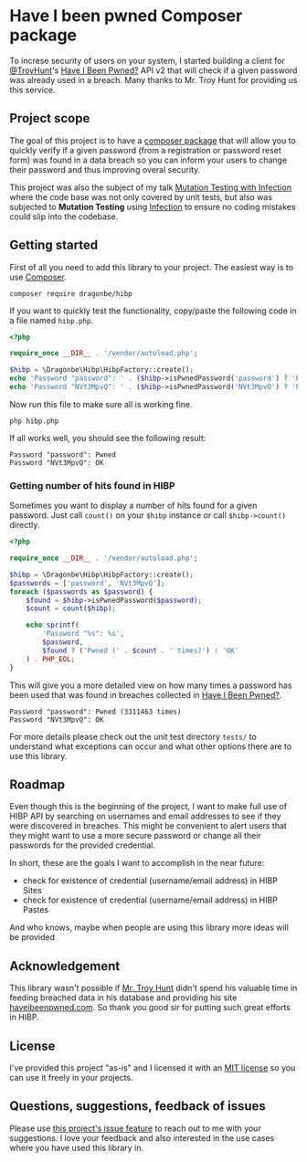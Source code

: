 # Have I been pwned Composer package

To increse security of users on your system, I started building a client for [@TroyHunt](https://twitter.com/troyhunt)'s [Have I Been Pwned?](https://haveibeenpwned.com/) API v2 that will check if a given password was already used in a breach. Many thanks to Mr. Troy Hunt for providing us this service.

## Project scope

The goal of this project is to have a [composer package](https://packagist.org) that will allow you to quickly verify if a given password (from a registration or password reset form) was found in a data breach so you can inform your users to change their password and thus improving overal security.

This project was also the subject of my talk [Mutation Testing with Infection](https://www.meetup.com/PHP-Leuven-Web-Innovation-Group/events/sctxfnyxjbkb/) where the code base was not only covered by unit tests, but also was subjected to **Mutation Testing** using [Infection](https://infection.github.io/) to ensure no coding mistakes could slip into the codebase.

## Getting started

First of all you need to add this library to your project. The easiest way is to use [Composer](https://getcomposer.org).

```
composer require dragonbe/hibp
```

If you want to quickly test the functionality, copy/paste the following code in a file named `hibp.php`.

```php
<?php

require_once __DIR__ . '/vendor/autoload.php';

$hibp = \Dragonbe\Hibp\HibpFactory::create();
echo 'Password "password": ' . ($hibp->isPwnedPassword('password') ? 'Pwned' : 'OK') . PHP_EOL;
echo 'Password "NVt3MpvQ": ' . ($hibp->isPwnedPassword('NVt3MpvQ') ? 'Pwned' : 'OK') . PHP_EOL;

```

Now run this file to make sure all is working fine.

```
php hibp.php
```

If all works well, you should see the following result:

```
Password "password": Pwned
Password "NVt3MpvQ": OK
```

### Getting number of hits found in HIBP

Sometimes you want to display a number of hits found for a given password. Just call `count()` on your `$hibp` instance or call `$hibp->count()` directly.

```php
<?php

require_once __DIR__ . '/vendor/autoload.php';

$hibp = \Dragonbe\Hibp\HibpFactory::create();
$passwords = ['password', 'NVt3MpvQ'];
foreach ($passwords as $password) {
    $found = $hibp->isPwnedPassword($password);
    $count = count($hibp);

    echo sprintf(
        'Password "%s": %s',
        $password,
        $found ? ('Pwned (' . $count . ' times)') : 'OK'
    ) . PHP_EOL;
}

```

This will give you a more detailed view on how many times a password has been used that was found in breaches collected in [Have I Been Pwned?](https://haveibeenpwned.com).

```
Password "password": Pwned (3311463 times)
Password "NVt3MpvQ": OK
```

For more details please check out the unit test directory `tests/` to understand what exceptions can occur and what other options there are to use this library.

## Roadmap

Even though this is the beginning of the project, I want to make full use of HIBP API by searching on usernames and email addresses to see if they were discovered in breaches. This might be convenient to alert users that they might want to use a more secure password or change all their passwords for the provided credential.

In short, these are the goals I want to accomplish in the near future:

- check for existence of credential (username/email address) in HIBP Sites
- check for existence of credential (username/email address) in HIBP Pastes

And who knows, maybe when people are using this library more ideas will be provided

## Acknowledgement

This library wasn't possible if [Mr. Troy Hunt](https://twitter.com/TroyHunt) didn't spend his valuable time in feeding breached data in his database and providing his site [haveibeenpwned.com](https://haveibeenpwned.com). So thank you good sir for putting such great efforts in HIBP.

## License

I've provided this project "as-is" and I licensed it with an [MIT license](LICENSE) so you can use it freely in your projects.

## Questions, suggestions, feedback of issues

Please use [this project's issue feature](https://github.com/DragonBe/hibp/issues) to reach out to me with your suggestions. I love your feedback and also interested in the use cases where you have used this library in.
